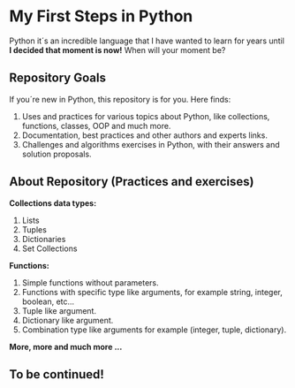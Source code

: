 # My First Steps in Python

Python it´s an incredible language that I have wanted to learn for years until **I decided that moment is now!** 
When will your moment be?

## Repository Goals

If you´re new in Python, this repository is for you. Here finds:

1. Uses and practices for various topics about Python, like collections, functions, classes, OOP and much more.
2. Documentation, best practices and other authors and experts links.
3. Challenges and algorithms exercises in Python, with their answers and solution proposals.

## About Repository (Practices and exercises)

**Collections data types:**

1. Lists
2. Tuples
3. Dictionaries
4. Set Collections

**Functions:**

1. Simple functions without parameters.
2. Functions with specific type like arguments, for example string, integer, boolean, etc...
3. Tuple like argument.
4. Dictionary like argument.
5. Combination type like arguments for example (integer, tuple, dictionary).

**More, more and much more ...**

## To be continued!
